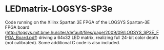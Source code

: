 # LEDmatrix-LOGSYS-SP3e
Code running on the Xilinx Spartan 3E FPGA of the LOGSYS Spartan-3E FPGA board (http://logsys.mit.bme.hu/sites/default/files/page/2009/09/LOGSYS_SP3E_FPGA_Board.pdf) driving a 64x32 LED matrix, realizing full 24-bit color depth (not calibrated). Some additional C code is also included.
